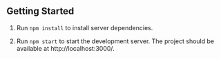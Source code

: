 ## Getting Started

1. Run `npm install` to install server dependencies.

2. Run `npm start` to start the development server. The project should be available at http://localhost:3000/.